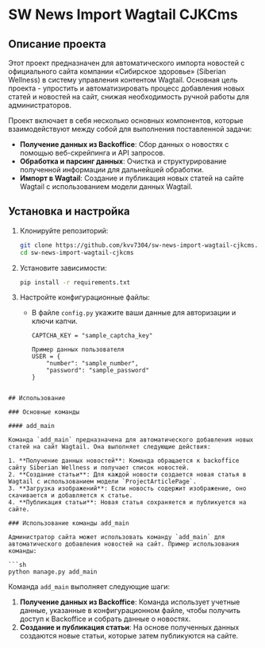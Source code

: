 
# SW News Import Wagtail CJKCms

## Описание проекта

Этот проект предназначен для автоматического импорта новостей с официального сайта компании «Сибирское здоровье» (Siberian Wellness) в систему управления контентом Wagtail. Основная цель проекта - упростить и автоматизировать процесс добавления новых статей и новостей на сайт, снижая необходимость ручной работы для администраторов.

Проект включает в себя несколько основных компонентов, которые взаимодействуют между собой для выполнения поставленной задачи:

- **Получение данных из Backoffice**: Сбор данных о новостях с помощью веб-скрейпинга и API запросов.
- **Обработка и парсинг данных**: Очистка и структурирование полученной информации для дальнейшей обработки.
- **Импорт в Wagtail**: Создание и публикация новых статей на сайте Wagtail с использованием модели данных Wagtail.

## Установка и настройка

1. Клонируйте репозиторий:
   ```sh
   git clone https://github.com/kvv7304/sw-news-import-wagtail-cjkcms.git
   cd sw-news-import-wagtail-cjkcms
   ```

2. Установите зависимости:
   ```sh
   pip install -r requirements.txt
   ```

3. Настройте конфигурационные файлы:
   - В файле `config.py` укажите ваши данные для авторизации и ключи капчи.
      ```Пример ключа капчи
      CAPTCHA_KEY = "sample_captcha_key"
      
      Пример данных пользователя
      USER = {
          "number": "sample_number",
          "password": "sample_password"
      }
```

## Использование

### Основные команды

#### add_main

Команда `add_main` предназначена для автоматического добавления новых статей на сайт Wagtail. Она выполняет следующие действия:

1. **Получение данных новостей**: Команда обращается к backoffice сайту Siberian Wellness и получает список новостей.
2. **Создание статьи**: Для каждой новости создается новая статья в Wagtail с использованием модели `ProjectArticlePage`.
3. **Загрузка изображений**: Если новость содержит изображение, оно скачивается и добавляется к статье.
4. **Публикация статьи**: Новая статья сохраняется и публикуется на сайте.

### Использование команды add_main

Администратор сайта может использовать команду `add_main` для автоматического добавления новостей на сайт. Пример использования команды:

```sh
python manage.py add_main
```

Команда `add_main` выполняет следующие шаги:

1. **Получение данных из Backoffice**: Команда использует учетные данные, указанные в конфигурационном файле, чтобы получить доступ к Backoffice и собрать данные о новостях.
2. **Создание и публикация статьи**: На основе полученных данных создаются новые статьи, которые затем публикуются на сайте.
